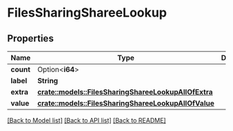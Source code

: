 # FilesSharingShareeLookup

## Properties

Name | Type | Description | Notes
------------ | ------------- | ------------- | -------------
**count** | Option<**i64**> |  | 
**label** | **String** |  | 
**extra** | [**crate::models::FilesSharingShareeLookupAllOfExtra**](FilesSharingShareeLookup_allOf_extra.md) |  | 
**value** | [**crate::models::FilesSharingShareeLookupAllOfValue**](FilesSharingShareeLookup_allOf_value.md) |  | 

[[Back to Model list]](../README.md#documentation-for-models) [[Back to API list]](../README.md#documentation-for-api-endpoints) [[Back to README]](../README.md)


